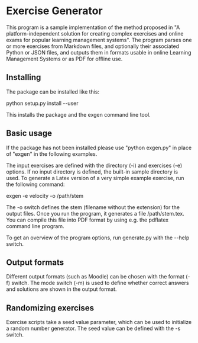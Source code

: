 # Exercise Generator

This program is a sample implementation of the method proposed in "A platform-independent solution for creating complex exercises and online exams for popular learning management systems". The program parses one or more exercises from Markdown files, and optionally their associated Python or JSON files, and outputs them in formats usable in online Learning Management Systems or as PDF for offline use.

## Installing

The package can be installed like this:

python setup.py install --user

This installs the package and the exgen command line tool.

## Basic usage

If the package has not been installed please use "python exgen.py" in place of "exgen" in the following examples.

The input exercises are defined with the directory (-i) and exercises (-e) options. If no input directory is defined, the built-in sample directory is used. To generate a Latex version of a very simple example exercise, run the following command:

exgen -e velocity -o /path/stem

The -o switch defines the stem (filename without the extension) for the output files. Once you run the program, it generates a file /path/stem.tex. You can compile this file into PDF format by using e.g. the pdflatex command line program.

To get an overview of the program options, run generate.py with the --help switch.

## Output formats

Different output formats (such as Moodle) can be chosen with the format (-f) switch. The mode switch (-m) is used to define whether correct answers and solutions are shown in the output format.

## Randomizing exercises

Exercise scripts take a seed value parameter, which can be used to initialize a random number generator. The seed value can be defined with the -s switch.